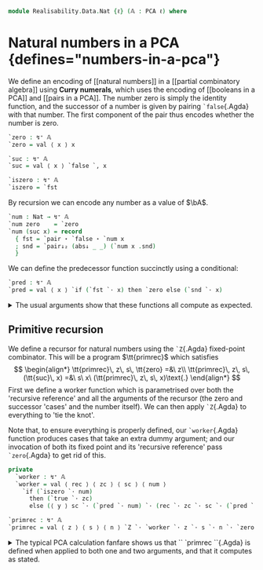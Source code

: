 <!--
```agda
open import 1Lab.Prelude

open import Data.Partial.Total
open import Data.Partial.Base
open import Data.Vec.Base

open import Realisability.PCA

import Realisability.PCA.Fixpoint
import Realisability.Data.Bool
import Realisability.Data.Pair
import Realisability.PCA.Sugar
```
-->

```agda
module Realisability.Data.Nat {ℓ} (𝔸 : PCA ℓ) where
```

<!--
```agda
open Realisability.PCA.Fixpoint 𝔸
open Realisability.PCA.Sugar 𝔸
open Realisability.Data.Pair 𝔸
open Realisability.Data.Bool 𝔸
private variable
  f g x y z : ↯ ⌞ 𝔸 ⌟
```
-->

# Natural numbers in a PCA {defines="numbers-in-a-pca"}

We define an encoding of [[natural numbers]] in a [[partial combinatory
algebra]] using **Curry numerals**, which uses the encoding of
[[booleans in a PCA]] and [[pairs in a PCA]]. The number zero is simply
the identity function, and the successor of a number is given by pairing
`` `false ``{.Agda} with that number. The first component of the pair
thus encodes whether the number is zero.

```agda
`zero : ↯⁺ 𝔸
`zero = val ⟨ x ⟩ x

`suc : ↯⁺ 𝔸
`suc = val ⟨ x ⟩ `false `, x

`iszero : ↯⁺ 𝔸
`iszero = `fst
```

By recursion we can encode any number as a value of $\bA$.

```agda
`num : Nat → ↯⁺ 𝔸
`num zero    = `zero
`num (suc x) = record
  { fst = `pair ⋆ `false ⋆ `num x
  ; snd = `pair↓₂ (abs↓ _ _) (`num x .snd)
  }
```

We can define the predecessor function succinctly using a conditional:

```agda
`pred : ↯⁺ 𝔸
`pred = val ⟨ x ⟩ `if (`fst `· x) then `zero else (`snd `· x)
```

<details>
<summary>The usual arguments show that these functions all compute as expected.</summary>

```agda
abstract
  `num-suc : ∀ x → `num (suc x) .fst ≡ `suc ⋆ `num x
  `num-suc x = sym (abs-β _ _ (`num x))

  `suc↓₁ : ⌞ x ⌟ → ⌞ `suc ⋆ x ⌟
  `suc↓₁ ah = subst ⌞_⌟ (sym (abs-βₙ [] ((_ , ah) ∷ []))) (`pair↓₂ (`false .snd) ah)

  `iszero-zero : `iszero ⋆ `zero ≡ `true .fst
  `iszero-zero = abs-β _ _ `zero ∙ abs-β _ _ (_ , abs↓ _ _)

  `iszero-suc : ⌞ x ⌟ → `iszero ⋆ (`suc ⋆ x) ≡ `false .fst
  `iszero-suc {x} xh =
    `iszero ⋆ (`suc ⋆ x)           ≡⟨ ap (`iszero ⋆_) (abs-β _ _ (_ , xh)) ⟩
    `iszero ⋆ (`pair ⋆ `false ⋆ x) ≡⟨ `fst-β (`false .snd) xh ⟩
    `false .fst                    ∎

  `pred-zero : `pred ⋆ `zero ≡ `zero .fst
  `pred-zero =
    `pred ⋆ `zero                             ≡⟨ abs-β _ _ `zero ⟩
    ⌜ `fst ⋆ `zero ⌝ ⋆ `zero ⋆ (`snd ⋆ `zero) ≡⟨ ap (λ e → e ⋆ `zero ⋆ (`snd ⋆ `zero)) (`iszero-zero) ⟩
    `true ⋆ `zero ⋆ (`snd ⋆ `zero)            ≡⟨ abs-βₙ [] ((_ , subst ⌞_⌟ (sym rem₁) (abs↓ _ _)) ∷ `zero ∷ []) ⟩
    `zero .fst                                ∎
    where
      rem₁ : `snd ⋆ `zero ≡ `false .fst
      rem₁ = abs-β _ _ `zero ∙ abs-β _ _ `false

  `pred-suc : ⌞ x ⌟ → `pred ⋆ (`suc ⋆ x) ≡ x
  `pred-suc {x} xh =
    `pred ⋆ (`suc ⋆ x)                                   ≡⟨ abs-β _ _ (_ , `suc↓₁ xh) ⟩
    ⌜ `fst ⋆ (`suc ⋆ x) ⌝ ⋆ `zero ⋆ (`snd ⋆ (`suc ⋆ x))  ≡⟨ ap (λ e → e ⋆ `zero ⋆ (`snd ⋆ (`suc ⋆ x))) (ap (`fst ⋆_) (abs-β _ _ (_ , xh)) ∙ `fst-β (`false .snd) xh) ⟩
    `false ⋆ `zero ⋆ ⌜ `snd ⋆ (`suc ⋆ x) ⌝               ≡⟨ ap (λ e → (`false ⋆ `zero) ⋆ e) (ap (`snd ⋆_) (abs-β _ _ (_ , xh)) ∙ `snd-β (`false .snd) xh) ⟩
    `false ⋆ `zero ⋆ x                                   ≡⟨ abs-βₙ [] ((_ , xh) ∷ `zero ∷ []) ⟩
    x                                                    ∎

```

</details>

## Primitive recursion

We define a recursor for natural numbers using the `` `Z ``{.Agda}
fixed-point combinator. This will be a program $\tt{primrec}$ which
satisfies
$$
\begin{align*}
\tt{primrec}\, z\, s\, \tt{zero}      =&\ z\\
\tt{primrec}\, z\, s\, (\tt{suc}\, x) =&\ s\ x\ (\tt{primrec}\, z\, s\, x)\text{.}
\end{align*}
$$
First we define a worker function which is parametrised over both the
'recursive reference' and all the arguments of the recursor (the zero
and successor 'cases' and the number itself). We can then apply `` `Z
``{.Agda} to everything to 'tie the knot'.

Note that, to ensure everything is properly defined, our `` `worker
``{.Agda} function produces cases that take an extra dummy argument; and
our invocation of both its fixed point and its 'recursive reference'
pass `` `zero ``{.Agda} to get rid of this.

```agda
private
  `worker : ↯⁺ 𝔸
  `worker = val ⟨ rec ⟩ ⟨ zc ⟩ ⟨ sc ⟩ ⟨ num ⟩
    `if (`iszero `· num)
      then (`true `· zc)
      else (⟨ y ⟩ sc `· (`pred `· num) `· (rec `· zc `· sc `· (`pred `· num) `· `zero))

`primrec : ↯⁺ 𝔸
`primrec = val ⟨ z ⟩ ⟨ s ⟩ ⟨ n ⟩ `Z `· `worker `· z `· s `· n `· `zero
```

<details>
<summary>The typical PCA calculation fanfare shows us that `` `primrec
``{.Agda} is defined when applied to both one and two arguments, and
that it computes as stated.
</summary>

```agda
abstract
  `primrec↓₁ : ⌞ z ⌟ → ⌞ `primrec ⋆ z ⌟
  `primrec↓₁ zh = subst ⌞_⌟ (sym (abs-βₙ [] ((_ , zh) ∷ []))) (abs↓ _ _)

  `primrec↓₂ : ⌞ z ⌟ → ⌞ f ⌟ → ⌞ `primrec ⋆ z ⋆ f ⌟
  `primrec↓₂ zh fh = subst ⌞_⌟ (sym (abs-βₙ [] ((_ , fh) ∷ (_ , zh) ∷ []))) (abs↓ _ _)

  `primrec-zero : ⌞ z ⌟ → ⌞ f ⌟ → `primrec ⋆ z ⋆ f ⋆ `zero ≡ z
  `primrec-zero {z} {f} zh fh =
    `primrec ⋆ z ⋆ f ⋆ `zero                                     ≡⟨ abs-βₙ [] (`zero ∷ (_ , fh) ∷ (_ , zh) ∷ []) ⟩
    ⌜ `Z ⋆ `worker ⋆ z ⌝ ⋆ f ⋆ `zero ⋆ `zero                     ≡⟨ ap (λ e → e ⋆ f ⋆ `zero ⋆ `zero) (`Z-β (`worker .snd) zh) ⟩
    ⌜ `worker ⋆ (`Z ⋆ `worker) ⋆ z ⋆ f ⋆ `zero ⌝ ⋆ `zero         ≡⟨ ap (λ e → e ⋆ `zero) (abs-βₙ [] (`zero ∷ (_ , fh) ∷ (_ , zh) ∷ (_ , `Z↓₁ (`worker .snd)) ∷ [])) ⟩
    ⌜ `iszero ⋆ `zero ⋆ (`true ⋆ z) ⌝ % _ % `zero .fst           ≡⟨ ap₂ _%_ (ap₂ _%_ (ap₂ _%_ `iszero-zero refl) refl ∙ `true-β (`true↓₁ zh) (abs↓ _ _)) refl ⟩
    `true ⋆ z ⋆ `zero .fst                                       ≡⟨ `true-β zh (`zero .snd) ⟩
    z                                                            ∎

  `primrec-suc : ⌞ z ⌟ → ⌞ f ⌟ → ⌞ x ⌟ → `primrec ⋆ z ⋆ f ⋆ (`suc ⋆ x) ≡ f ⋆ x ⋆ (`primrec ⋆ z ⋆ f ⋆ x)
  `primrec-suc {z} {f} {x} zh fh xh =
    `primrec ⋆ z ⋆ f ⋆ (`suc ⋆ x)                                                 ≡⟨ abs-βₙ [] ((_ , `suc↓₁ xh) ∷ (_ , fh) ∷ (_ , zh) ∷ []) ⟩
    ⌜ `Z ⋆ `worker ⋆ z ⌝ ⋆ f ⋆ (`suc ⋆ x) ⋆ `zero                                 ≡⟨ ap (λ e → e ⋆ f ⋆ (`suc ⋆ x) ⋆ `zero) (`Z-β (`worker .snd) zh) ⟩
    `worker ⋆ (`Z ⋆ `worker) ⋆ z ⋆ f ⋆ (`suc ⋆ x) ⋆ `zero                         ≡⟨ ap (λ e → e % `zero .fst) (abs-βₙ [] ((_ , `suc↓₁ xh) ∷ (_ , fh) ∷ (_ , zh) ∷ (_ , `Z↓₁ (`worker .snd)) ∷ [])) ⟩
    `iszero ⋆ (`suc ⋆ x) ⋆ (`true ⋆ z) % _ % `zero .fst                           ≡⟨ ap₂ _%_ (ap₂ _%_ (ap₂ _%_ (`iszero-suc xh) refl) refl ∙ `false-β (`true↓₁ zh) (abs↓ _ _)) refl ∙ abs-βₙ ((`suc ⋆ x , `suc↓₁ xh) ∷ (f , fh) ∷ (z , zh) ∷ (`Z ⋆ `worker , `Z↓₁ (`worker .snd)) ∷ []) (`zero ∷ []) ⟩
    f % `pred ⋆ (`suc ⋆ x) % `Z ⋆ `worker ⋆ z ⋆ f ⋆ (`pred ⋆ (`suc ⋆ x)) ⋆ `zero  ≡⟨ ap (λ e → f % e % `Z ⋆ `worker ⋆ z ⋆ f ⋆ e ⋆ `zero) (`pred-suc xh) ⟩
    f ⋆ x ⋆ (`Z ⋆ `worker ⋆ z ⋆ f ⋆ x ⋆ `zero)                                    ≡⟨ ap₂ _%_ refl (sym (abs-βₙ [] ((_ , xh) ∷ (_ , fh) ∷ (_ , zh) ∷ []))) ⟩
    f ⋆ x ⋆ (`primrec ⋆ z ⋆ f ⋆ x)                                                ∎
```

</details>
